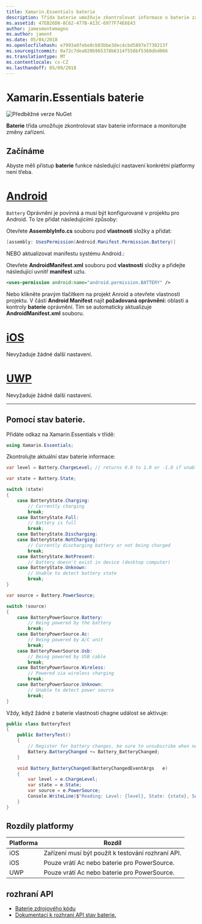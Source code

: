 ```yaml
---
title: Xamarin.Essentials baterie
description: Třída baterie umožňuje zkontrolovat informace o baterie zařízení a monitorujte změny.
ms.assetid: 47EB26D8-8C62-477B-A13C-6977F74E6E43
author: jamesmontemagno
ms.author: jamont
ms.date: 05/04/2018
ms.openlocfilehash: e7993a8febe0cb03bbe3dec4cbd5897e7730213f
ms.sourcegitcommit: 0a72c7dea020b965378b6314f558bf5360dbd066
ms.translationtype: MT
ms.contentlocale: cs-CZ
ms.lasthandoff: 05/09/2018
---
```

# <a name="xamarinessentials-battery"></a>Xamarin.Essentials baterie

![Předběžné verze NuGet](~/media/shared/pre-release.png)

**Baterie** třída umožňuje zkontrolovat stav baterie informace a monitorujte změny zařízení.

## <a name="getting-started"></a>Začínáme

Abyste měli přístup **baterie** funkce následující nastavení konkrétní platformy není třeba.

# <a name="androidtabandroid"></a>[Android](#tab/android)

`Battery` Oprávnění je povinná a musí být konfigurované v projektu pro Android. To lze přidat následujícími způsoby:

Otevřete **AssemblyInfo.cs** souboru pod **vlastnosti** složky a přidat:

```csharp
[assembly: UsesPermission(Android.Manifest.Permission.Battery)]
```

NEBO aktualizovat manifestu systému Android.:

Otevřete **AndroidManifest.xml** souboru pod **vlastnosti** složky a přidejte následující uvnitř **manifest** uzlu.

```xml
<uses-permission android:name="android.permission.BATTERY" />
```

Nebo klikněte pravým tlačítkem na projekt Anroid a otevřete vlastnosti projektu. V části **Android Manifest** najít **požadovaná oprávnění:** oblasti a kontroly **baterie** oprávnění. Tím se automaticky aktualizuje **AndroidManifest.xml** souboru.

# <a name="iostabios"></a>[iOS](#tab/ios)

Nevyžaduje žádné další nastavení.

# <a name="uwptabuwp"></a>[UWP](#tab/uwp)

Nevyžaduje žádné další nastavení.

-----

## <a name="using-battery"></a>Pomocí stav baterie.

Přidáte odkaz na Xamarin.Essentials v třídě:

```csharp
using Xamarin.Essentials;
```

Zkontrolujte aktuální stav baterie informace:

```csharp
var level = Battery.ChargeLevel; // returns 0.0 to 1.0 or -1.0 if unable to determine.

var state = Battery.State;

switch (state)
{
    case BatteryState.Charging:
        // Currently charging
        break;
    case BatteryState.Full:
        // Battery is full
        break;
    case BatteryState.Discharging:
    case BatteryState.NotCharging:
        // Currently discharging battery or not being charged
        break;
    case BatteryState.NotPresent:
        // Battery doesn't exist in device (desktop computer)
    case BatteryState.Unknown:
        // Unable to detect battery state
        break;
}

var source = Battery.PowerSource;

switch (source)
{
    case BatteryPowerSource.Battery:
        // Being powered by the battery
        break;
    case BatteryPowerSource.Ac:
        // Being powered by A/C unit
        break;
    case BatteryPowerSource.Usb:
        // Being powered by USB cable
        break;
    case BatteryPowerSource.Wireless:
        // Powered via wireless charging
        break;
    case BatteryPowerSource.Unknown:
        // Unable to detect power source
        break;
}
```

Vždy, když žádné z baterie vlastnosti chagne událost se aktivuje:

```csharp
public class BatteryTest
{
    public BatteryTest()
    {
        // Register for battery changes, be sure to unsubscribe when needed
        Battery.BatteryChanged += Battery_BatteryChanged;
    }

    void Battery_BatteryChanged(BatteryChangedEventArgs   e)
    {
        var level = e.ChargeLevel;
        var state = e.State;
        var source = e.PowerSource;
        Console.WriteLine($"Reading: Level: {level}, State: {state}, Source: {source}");
    }
}
```

## <a name="platform-differences"></a>Rozdíly platformy

| Platforma | Rozdíl |
| --- | --- |
| iOS | Zařízení musí být použít k testování rozhraní API. |
| iOS | Pouze vrátí Ac nebo baterie pro PowerSource. |
| UWP | Pouze vrátí Ac nebo baterie pro PowerSource. |

## <a name="api"></a>rozhraní API

- [Baterie zdrojového kódu](https://github.com/xamarin/Essentials/tree/master/Essentials/Battery)
- [Dokumentaci k rozhraní API stav baterie.](xref:Xamarin.Essentials.Battery)
